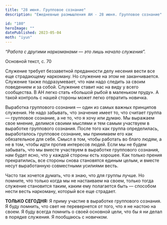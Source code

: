 ```yaml
---
title: "28 июня. Групповое сознание"
description: "Ежедневные размышления АН - 28 июня. Групповое сознание"

id: "180"
heroImage: ""
datePublished: 2023-05-04
moth: "iyun"
---
```


_“Работа с другими наркоманами — это лишь начало служения”._

Основной текст, с. 70

Служение требует беззаветной преданности делу несения вести все еще
страдающему наркоману. Но служение на этом не заканчивается. Служение также
подразумевает, что нам надо следить за своим поведением и за собой. Служение
ставит нас на виду у всего сообщества. В АН легко стать «большой рыбой в
маленьком пруду». А такой контроль с нашей стороны может легко отвратить
новичка.

Выработка группового сознания — один из самых важных принципов служения. Не
надо забывать, что значение имеет то, что считает группа — групповое сознание,
а не то, что я хочу или думаю. Мы выражаем свое мнение, делимся своими мыслями
и тем самым участвуем в выработке группового сознания. После того как группа
определилась, выработалось групповое сознание, мы принимаем его как
обязательное для себя. Смысл в том, чтобы работать во благо людям, а не в том,
чтобы идти против интересов людей. Если мы не будем забывать, что мы вместе
участвуем в выработке группового сознания, нам будет ясно, что у каждой
стороны есть хорошее. Как только прения прекратились, все стороны снова
становятся единым целым, и вместе несут выработанную совместными усилиями
весть.

Часто так хочется думать, что я знаю, что для группы лучше. Но помните, что
только когда мы не настаиваем на своем, только тогда служение становится
таким, каким ему полагается быть — способом нести весть наркоману, который все
еще страдает.

**ТОЛЬКО СЕГОДНЯ:** Я приму участие в выработке группового сознания. Я буду
помнить, что свет не перевернется от того, что я не настою на своем. Я буду
всегда помнить о своей основной цели, что бы я ни делал в порядке служения. Я
пообщаюсь с новичком.
